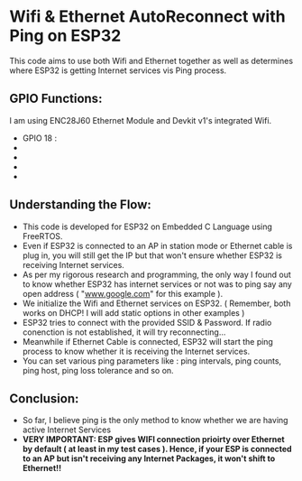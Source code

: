 # Wifi & Ethernet AutoReconnect with Ping on ESP32
This code aims to use both Wifi and Ethernet together as well as determines where ESP32 is getting Internet services vis Ping process.

## GPIO Functions:
I am using ENC28J60 Ethernet Module and Devkit v1's integrated Wifi.
* GPIO 18 :
*
*
*
*

## Understanding the Flow:
* This code is developed for ESP32 on Embedded C Language using FreeRTOS.
* Even if ESP32 is connected to an AP in station mode or Ethernet cable is plug in, you will still get the IP but that won't ensure whether ESP32 is receiving Internet services.
* As per my rigorous research and programming, the only way I found out to know whether ESP32 has internet services or not was to ping say any open address ( "www.google.com" for this example ).
* We initialize the Wifi and Ethernet services on ESP32. ( Remember, both works on DHCP! I will add static options in other examples )
* ESP32 tries to connect with the provided SSID & Password. If radio conenction is not established, it will try reconnecting...
* Meanwhile if Ethernet Cable is connected, ESP32 will start the ping process to know whether it is receiving the Internet services.
* You can set various ping parameters like : ping intervals, ping counts, ping host, ping loss tolerance and so on.

## Conclusion:
* So far, I believe ping is the only method to know whether we are having active Internet Services
* **VERY IMPORTANT: ESP gives WIFI connection prioirty over Ethernet by default ( at least in my test cases ). Hence, if your ESP is connected to an AP but isn't receiving any Internet Packages, it won't shift to Ethernet!!**
